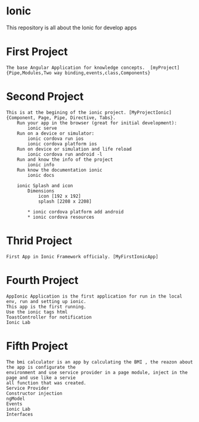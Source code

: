 # Ionic
This repository is all about the Ionic for develop apps


# First Project
    The base Angular Application for knowledge concepts.  [myProject]  {Pipe,Modules,Two way binding,events,class,Components}

# Second Project
    This is at the begining of the ionic project. [MyProjectIonic] {Component, Page, Pipe, Directive, Tabs}.
        Run your app in the browser (great for initial development):
            ionic serve
        Run on a device or simulator:
            ionic cordova run ios
            ionic cordova platform ios
        Run on device or simulation and life reload
            ionic cordova run android -l    
        Run and know the info of the project
            ionic info  
        Run know the documentation ionic
            ionic docs

        ionic Splash and icon
            Dimensions 
                icon [192 x 192]
                splash [2208 x 2208]

            * ionic cordova platform add android
            * ionic cordova resources

# Thrid Project
    First App in Ionic Framework officialy. [MyFirstIonicApp]


# Fourth Project
    AppIonic Application is the first application for run in the local env, run and setting up ionic.
    This app is the first running.
    Use the ionic tags html
    ToastController for notification
    Ionic Lab


# Fifth Project
    The bmi calculator is an app by calculating the BMI , the reazon about the app is configurate the 
    environment and use service provider in a page module, inject in the page and use like a servie 
    all function that was created. 
    Service Provider
    Constructor injection
    ngModel
    Events
    ionic Lab
    Interfaces